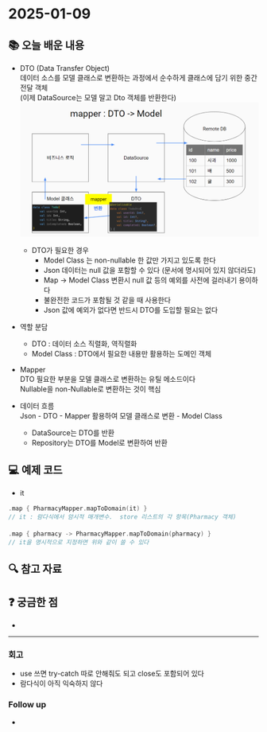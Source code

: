 # 2025-01-09

## 📚 오늘 배운 내용
- DTO (Data Transfer Object)   
데이터 소스를 모델 클래스로 변환하는 과정에서 순수하게 클래스에 담기 위한 중간 전달 객체   
  (이제 DataSource는 모델 말고 Dto 객체를 반환한다)
![img_3.png](img_3.png)
  - DTO가 필요한 경우
    - Model Class 는 non-nullable 한 값만 가지고 있도록 한다
    - Json 데이터는 null 값을 포함할 수 있다 (문서에 명시되어 있지 않더라도)
    - Map -> Model Class 변환시 null 값 등의 예외를 사전에 걸러내기 용이하다
    - 불완전한 코드가 포함될 것 같을 때 사용한다
    - Json 값에 예외가 없다면 반드시 DTO를 도입할 필요는 없다
- 역할 분담
    - DTO : 데이터 소스 직렬화, 역직렬화
    - Model Class : DTO에서 필요한 내용만 활용하는 도메인 객체

- Mapper   
DTO 필요한 부분을 모델 클래스로 변환하는 유틸 메소드이다   
Nullable을 non-Nullable로 변환하는 것이 핵심

- 데이터 흐름   
Json - DTO - Mapper 활용하여 모델 클래스로 변환 - Model Class
  - DataSource는 DTO를 반환
  - Repository는 DTO를 Model로 변환하여 반환




## 💻 예제 코드
<!-- 실습한 코드나 예제를 추가 -->
- it
```kotlin
.map { PharmacyMapper.mapToDomain(it) } 
// it : 람다식에서 암시적 매개변수.  store 리스트의 각 항목(Pharmacy 객체)

.map { pharmacy -> PharmacyMapper.mapToDomain(pharmacy) }
// it을 명시적으로 지정하면 위와 같이 쓸 수 있다
```


## 🔍 참고 자료

## ❓ 궁금한 점

- 

---

### 회고

- use 쓰면 try-catch 따로 안해줘도 되고 close도 포함되어 있다
- 람다식이 아직 익숙하지 않다

### Follow up

- 